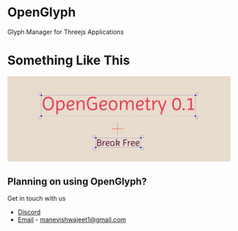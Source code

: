 # OpenGlyph
Glyph Manager for Threejs Applications

# Something Like This
![Preview](./OpenGlyph.png)

## Planning on using OpenGlyph?
Get in touch with us
- [Discord](https://discord.gg/bJbdanVB)
- [Email](manevishwajeet1@gmail.com) - manevishwajeet1@gmail.com

